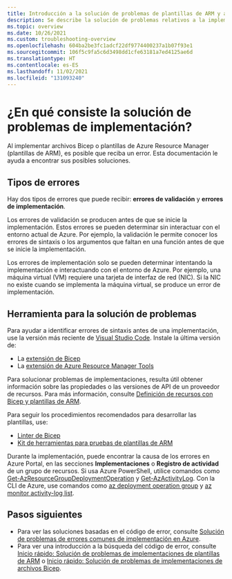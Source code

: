 ```yaml
---
title: Introducción a la solución de problemas de plantillas de ARM y archivos Bicep
description: Se describe la solución de problemas relativos a la implementación de recursos con plantillas de Azure Resource Manager (plantillas de ARM) y archivos Bicep.
ms.topic: overview
ms.date: 10/26/2021
ms.custom: troubleshooting-overview
ms.openlocfilehash: 604ba2be3fc1adcf22df9774400237a1b07f93e1
ms.sourcegitcommit: 106f5c9fa5c6d3498dd1cfe63181a7ed4125ae6d
ms.translationtype: HT
ms.contentlocale: es-ES
ms.lasthandoff: 11/02/2021
ms.locfileid: "131093240"
---
```

# <a name="what-is-deployment-troubleshooting"></a>¿En qué consiste la solución de problemas de implementación?

Al implementar archivos Bicep o plantillas de Azure Resource Manager (plantillas de ARM), es posible que reciba un error. Esta documentación le ayuda a encontrar sus posibles soluciones.

## <a name="error-types"></a>Tipos de errores

Hay dos tipos de errores que puede recibir: **errores de validación** y **errores de implementación**.

Los errores de validación se producen antes de que se inicie la implementación. Estos errores se pueden determinar sin interactuar con el entorno actual de Azure. Por ejemplo, la validación le permite conocer los errores de sintaxis o los argumentos que faltan en una función antes de que se inicie la implementación.

Los errores de implementación solo se pueden determinar intentando la implementación e interactuando con el entorno de Azure. Por ejemplo, una máquina virtual (VM) requiere una tarjeta de interfaz de red (NIC). Si la NIC no existe cuando se implementa la máquina virtual, se produce un error de implementación.

## <a name="troubleshooting-tools"></a>Herramienta para la solución de problemas

Para ayudar a identificar errores de sintaxis antes de una implementación, use la versión más reciente de [Visual Studio Code](https://code.visualstudio.com). Instale la última versión de:

* La [extensión de Bicep](https://marketplace.visualstudio.com/items?itemName=ms-azuretools.vscode-bicep)
* La [extensión de Azure Resource Manager Tools](https://marketplace.visualstudio.com/items?itemName=msazurermtools.azurerm-vscode-tools)

Para solucionar problemas de implementaciones, resulta útil obtener información sobre las propiedades o las versiones de API de un proveedor de recursos. Para más información, consulte [Definición de recursos con Bicep y plantillas de ARM](/azure/templates).

Para seguir los procedimientos recomendados para desarrollar las plantillas, use:

* [Linter de Bicep](../bicep/linter.md)
* [Kit de herramientas para pruebas de plantillas de ARM](../templates/test-toolkit.md)

Durante la implementación, puede encontrar la causa de los errores en Azure Portal, en las secciones **Implementaciones** o **Registro de actividad** de un grupo de recursos. Si usa Azure PowerShell, utilice comandos como [Get-AzResourceGroupDeploymentOperation](/powershell/module/az.resources/get-azresourcegroupdeploymentoperation) y [Get-AzActivityLog](/powershell/module/az.monitor/get-azactivitylog). Con la CLI de Azure, use comandos como [az deployment operation group](/cli/azure/deployment/operation/group) y [az monitor activity-log list](/cli/azure/monitor/activity-log#az_monitor_activity_log_list).

## <a name="next-steps"></a>Pasos siguientes

- Para ver las soluciones basadas en el código de error, consulte [Solución de problemas de errores comunes de implementación en Azure](common-deployment-errors.md).
- Para ver una introducción a la búsqueda del código de error, consulte [Inicio rápido: Solución de problemas de implementaciones de plantillas de ARM](quickstart-troubleshoot-arm-deployment.md) o [Inicio rápido: Solución de problemas de implementaciones de archivos Bicep](quickstart-troubleshoot-bicep-deployment.md).
